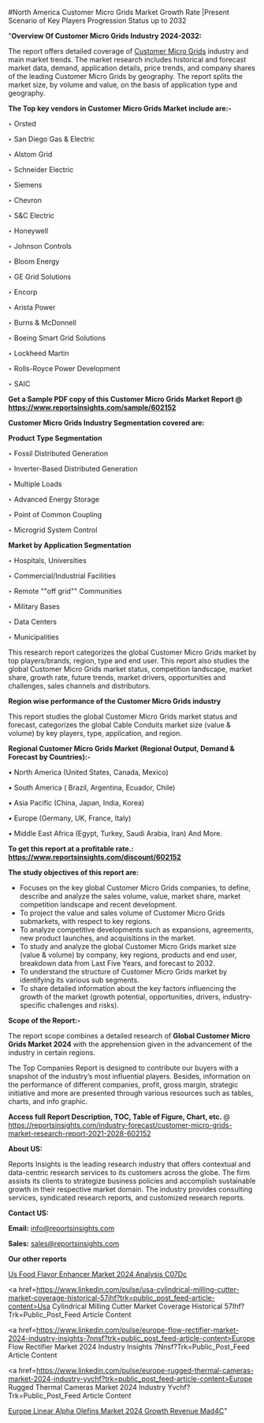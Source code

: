 #North America Customer Micro Grids Market Growth Rate |Present Scenario of Key Players Progression Status up to 2032

"<strong>Overview Of Customer Micro Grids Industry 2024-2032:</strong>

The report offers detailed coverage of <a href=https://www.reportsinsights.com/sample/602152>Customer Micro Grids</a> industry and main market trends. The market research includes historical and forecast market data, demand, application details, price trends, and company shares of the leading Customer Micro Grids by geography. The report splits the market size, by volume and value, on the basis of application type and geography.

<strong>The Top key vendors in Customer Micro Grids Market include are:- </strong>

‣ Orsted

‣ San Diego Gas & Electric

‣ Alstom Grid

‣ Schneider Electric

‣ Siemens

‣ Chevron

‣ S&C Electric

‣ Honeywell

‣ Johnson Controls

‣ Bloom Energy

‣ GE Grid Solutions

‣ Encorp

‣ Arista Power

‣ Burns & McDonnell

‣ Boeing Smart Grid Solutions

‣ Lockheed Martin

‣ Rolls-Royce Power Development

‣ SAIC

<strong>Get a Sample PDF copy of this Customer Micro Grids Market Report </strong><strong>@ <a href=https://www.reportsinsights.com/sample/602152 style=color:#0000ff;>https://www.reportsinsights.com/sample/602152</a> </strong>

<strong>Customer Micro Grids Industry Segmentation covered are:</strong>

<strong>Product Type Segmentation</strong>

‣ Fossil Distributed Generation

‣ Inverter-Based Distributed Generation

‣ Multiple Loads

‣ Advanced Energy Storage

‣ Point of Common Coupling

‣ Microgrid System Control

<strong>Market by Application Segmentation</strong>

‣ Hospitals, Universities

‣ Commercial/Industrial Facilities

‣ Remote ""off grid"" Communities

‣ Military Bases

‣ Data Centers

‣ Municipalities

This research report categorizes the global Customer Micro Grids market by top players/brands, region, type and end user. This report also studies the global Customer Micro Grids market status, competition landscape, market share, growth rate, future trends, market drivers, opportunities and challenges, sales channels and distributors.

<strong>Region wise performance of the Customer Micro Grids industry</strong><strong> </strong>

This report studies the global Customer Micro Grids market status and forecast, categorizes the global Cable Conduits market size (value &amp; volume) by key players, type, application, and region. 

<strong>Regional Customer Micro Grids Market (Regional Output, Demand &amp; Forecast by Countries):-</strong>

• North America (United States, Canada, Mexico)

• South America ( Brazil, Argentina, Ecuador, Chile)

• Asia Pacific (China, Japan, India, Korea)

• Europe (Germany, UK, France, Italy)

• Middle East Africa (Egypt, Turkey, Saudi Arabia, Iran) And More.

<strong>To get this report at a profitable rate.: <a href=https://www.reportsinsights.com/discount/602152 style=color:#0000ff;>https://www.reportsinsights.com/discount/602152</a></strong>

<strong>The study objectives of this report are:</strong>
<ul>
  <li>Focuses on the key global Customer Micro Grids companies, to define, describe and analyze the sales volume, value, market share, market competition landscape and recent development.</li>
  <li>To project the value and sales volume of Customer Micro Grids submarkets, with respect to key regions.</li>
  <li>To analyze competitive developments such as expansions, agreements, new product launches, and acquisitions in the market.</li>
  <li>To study and analyze the global Customer Micro Grids market size (value &amp; volume) by company, key regions, products and end user, breakdown data from Last Five Years, and forecast to 2032.</li>
  <li>To understand the structure of Customer Micro Grids market by identifying its various sub segments.</li>
  <li>To share detailed information about the key factors influencing the growth of the market (growth potential, opportunities, drivers, industry-specific challenges and risks).</li>
</ul>
<strong>Scope of the Report:-</strong><strong> </strong>

The report scope combines a detailed research of <strong>Global Customer Micro Grids Market 2024 </strong>with the apprehension given in the advancement of the industry in certain regions.

The Top Companies Report is designed to contribute our buyers with a snapshot of the industry’s most influential players. Besides, information on the performance of different companies, profit, gross margin, strategic initiative and more are presented through various resources such as tables, charts, and info graphic.

<strong>Access full Report Description, TOC, Table of Figure, Chart, etc. </strong>@   <a href=https://reportsinsights.com/industry-forecast/customer-micro-grids-market-research-report-2021-2028-602152 style=color:#0000ff;>https://reportsinsights.com/industry-forecast/customer-micro-grids-market-research-report-2021-2028-602152</a>

<strong>About US:</strong>

Reports Insights is the leading research industry that offers contextual and data-centric research services to its customers across the globe. The firm assists its clients to strategize business policies and accomplish sustainable growth in their respective market domain. The industry provides consulting services, syndicated research reports, and customized research reports.

<strong>Contact US:</strong>

<p class=""""><b>Email:</b> <a href=mailto:info@reportsinsights.com>info@reportsinsights.com</a></p>
<p class=""""><b>Sales:</b> <a href=mailto:sales@reportsinsights.com>sales@reportsinsights.com</a></p>

<strong>Our other reports</strong>

<a href=https://www.linkedin.com/pulse/us-food-flavor-enhancer-market-2024-analysis-c07dc/>Us Food Flavor Enhancer Market 2024 Analysis C07Dc</a>

<a href=https://www.linkedin.com/pulse/usa-cylindrical-milling-cutter-market-coverage-historical-57ihf?trk=public_post_feed-article-content>Usa Cylindrical Milling Cutter Market Coverage Historical 57Ihf?Trk=Public_Post_Feed Article Content</a>

<a href=https://www.linkedin.com/pulse/europe-flow-rectifier-market-2024-industry-insights-7nnsf?trk=public_post_feed-article-content>Europe Flow Rectifier Market 2024 Industry Insights 7Nnsf?Trk=Public_Post_Feed Article Content</a>

<a href=https://www.linkedin.com/pulse/europe-rugged-thermal-cameras-market-2024-industry-yvchf?trk=public_post_feed-article-content>Europe Rugged Thermal Cameras Market 2024 Industry Yvchf?Trk=Public_Post_Feed Article Content</a>

<a href=https://www.linkedin.com/pulse/europe-linear-alpha-olefins-market-2024-growth-revenue-mad4c/>Europe Linear Alpha Olefins Market 2024 Growth Revenue Mad4C</a>"
